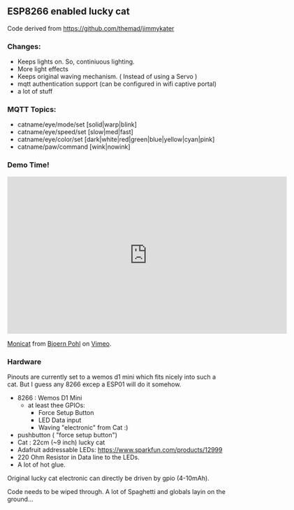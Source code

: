 ## ESP8266 enabled lucky cat

Code derived from https://github.com/themad/jimmykater

### Changes:
* Keeps lights on. So, continiuous lighting.
* More light effects
* Keeps original waving mechanism. ( Instead of using a Servo )
* mqtt authentication support (can be configured in wifi captive portal)
* a lot of stuff

### MQTT Topics:

* catname/eye/mode/set   [solid|warp|blink]
* catname/eye/speed/set  [slow|med|fast]
* catname/eye/color/set  [dark|white|red|green|blue|yellow|cyan|pink]
* catname/paw/command    [wink|nowink]

### Demo Time!

<iframe src="https://player.vimeo.com/video/198570621" width="640" height="360" frameborder="0" webkitallowfullscreen mozallowfullscreen allowfullscreen></iframe>
<p><a href="https://vimeo.com/198570621">Monicat</a> from <a href="https://vimeo.com/user1086940">Bjoern Pohl</a> on <a href="https://vimeo.com">Vimeo</a>.</p>

### Hardware

Pinouts are currently set to a wemos d1 mini which fits nicely into such a cat. But I guess any 8266 excep a ESP01 will do it somehow. 

* 8266 : Wemos D1 Mini
  * at least thee GPIOs:
    * Force Setup Button
    * LED Data input
    * Waving "electronic" from Cat :)
* pushbutton ( "force setup button")
* Cat : 22cm (~9 inch) lucky cat
* Adafruit addressable LEDs: https://www.sparkfun.com/products/12999
* 220 Ohm Resistor in Data line to the LEDs.
* A lot of hot glue.

Original lucky cat electronic can directly be driven by gpio (4-10mAh).


Code needs to be wiped through. A lot of Spaghetti and globals layin on the ground...



